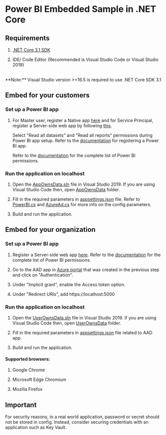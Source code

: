 # Power BI Embedded Sample in .NET Core

## Requirements

1. [.NET Core 3.1 SDK](https://aka.ms/netcore31)

2. IDE/ Code Editor (Recommended is Visual Studio Code or Visual Studio 2019)
<br>
**Note:** Visual Studio version >=16.5 is required to use .NET Core SDK 3.1


## Embed for your customers

### Set up a Power BI app

1. For Master user, register a Native app [here](https://aka.ms/embedsetup/AppOwnsData) and for Service Principal, register a Server-side web app by following [this](https://aka.ms/EmbedServicePrincipal).

    Select "Read all datasets" and "Read all reports" permissions during Power BI app setup. Refer to the [documentation](https://aka.ms/RegisterPowerBIApp) for registering a Power BI app. 
    
    Refer to the [documentation](https://aka.ms/PowerBIPermissions) for the complete list of Power BI permissions.

### Run the application on localhost

1. Open the [AppOwnsData.sln](./Embed%20for%20your%20customers/AppOwnsData.sln) file in Visual Studio 2019. If you are using Visual Studio Code then, open [AppOwnsData](./Embed%20for%20your%20customers/AppOwnsData) folder.

2. Fill in the required parameters in [appsettings.json](./Embed%20for%20your%20customers/AppOwnsData/appsettings.json) file. Refer to [PowerBI.cs](./Embed%20for%20your%20customers/AppOwnsData/Models/PowerBI.cs) and [AzureAd.cs](./Embed%20for%20your%20customers/AppOwnsData/Models/AzureAd.cs) for more info on the config parameters.

3. Build and run the application.


## Embed for your organization

### Set up a Power BI app

1. Register a Server-side web app [here](https://aka.ms/embedsetup/userownsdata). Refer to the [documentation](https://aka.ms/PowerBIPermissions) for the complete list of Power BI permissions.
   
2. Go to the AAD app in [Azure portal](https://aka.ms/AppRegistrations) that was created in the previous step and click on "Authentication".
   
3. Under "Implicit grant", enable the Access token option.

4. Under "Redirect URIs", add https://localhost:5000

### Run the application on localhost

1. Open the [UserOwnsData.sln](./Embed%20for%20your%20organization/UserOwnsData.sln) file in Visual Studio 2019. If you are using Visual Studio Code then, open [UserOwnsData](./Embed%20for%20your%20organization/UserOwnsData) folder.

2. Fill in the required parameters in [appsettings.json](./Embed%20for%20your%20organization/UserOwnsData/appsettings.json) file related to AAD app.

3. Build and run the application.

#### Supported browsers:

1. Google Chrome
   
2. Microsoft Edge Chromium

3. Mozilla Firefox

## Important

For security reasons, in a real world application, password or secret should not be stored in config. Instead, consider securing credentials with an application such as Key Vault.
